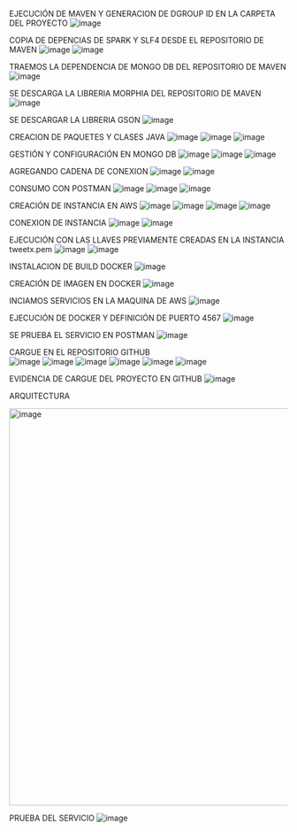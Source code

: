 EJECUCIÓN DE MAVEN Y GENERACION DE DGROUP ID EN LA CARPETA DEL PROYECTO 
![image](https://github.com/wmorales2021/twitter/assets/79813722/f709c5cb-5fde-4508-819e-11da7a0e242d)

COPIA DE DEPENCIAS DE SPARK Y SLF4 DESDE EL REPOSITORIO DE MAVEN 
![image](https://github.com/wmorales2021/twitter/assets/79813722/a303a2b1-5851-4ec4-a567-9828b3586602)
![image](https://github.com/wmorales2021/twitter/assets/79813722/3aedf6ae-332c-498e-bf16-098e5276f364)

TRAEMOS LA DEPENDENCIA DE MONGO DB DEL REPOSITORIO DE MAVEN 
![image](https://github.com/wmorales2021/twitter/assets/79813722/54ea7fef-8bcd-44ce-8681-a8ff664b87b0)

SE DESCARGA LA LIBRERIA MORPHIA DEL REPOSITORIO DE MAVEN
![image](https://github.com/wmorales2021/twitter/assets/79813722/e144e87a-e0eb-4713-a0bb-fab460249807)

SE DESCARGAR LA LIBRERIA GSON
![image](https://github.com/wmorales2021/twitter/assets/79813722/662ac570-bcce-4142-b8ff-bfd954a05f22)

CREACION DE PAQUETES Y CLASES JAVA 
![image](https://github.com/wmorales2021/twitter/assets/79813722/2765167e-cd42-4c7d-b3e5-c6099c50e039)
![image](https://github.com/wmorales2021/twitter/assets/79813722/848d3936-5b2a-4417-9985-70f292f956a6)
![image](https://github.com/wmorales2021/twitter/assets/79813722/dc3010eb-93ac-492c-8b91-16d3a5016281)

GESTIÓN Y CONFIGURACIÓN EN MONGO DB 
![image](https://github.com/wmorales2021/twitter/assets/79813722/14d3b2b2-107c-41ee-8a5e-b490eb365086)
![image](https://github.com/wmorales2021/twitter/assets/79813722/395e14f9-9922-41ee-8d41-d4d13f8e0887)
![image](https://github.com/wmorales2021/twitter/assets/79813722/4ea454e9-7c35-4e0c-b8b0-cae3e24e270c)

AGREGANDO CADENA DE CONEXION 
![image](https://github.com/wmorales2021/twitter/assets/79813722/3c919b9a-b92b-413c-9e23-3c59521dc9b4)
![image](https://github.com/wmorales2021/twitter/assets/79813722/0c0141e0-64db-4f4d-8415-523071782cab)

CONSUMO CON POSTMAN 
![image](https://github.com/wmorales2021/twitter/assets/79813722/2fcd8e86-9969-4e5d-a0ce-d7f7ddc74ab6)
![image](https://github.com/wmorales2021/twitter/assets/79813722/59ee1524-2953-4bb9-aa89-27f62a1ce1b7)
![image](https://github.com/wmorales2021/twitter/assets/79813722/14b8de8a-31c4-4de9-bc8b-6028e8919a15)

CREACIÓN DE INSTANCIA EN AWS
![image](https://github.com/wmorales2021/twitter/assets/79813722/471c50a4-2f38-4bee-9372-c413b0dd59c6)
![image](https://github.com/wmorales2021/twitter/assets/79813722/d1faa212-3356-4f60-9774-a10dd1fe026c)
![image](https://github.com/wmorales2021/twitter/assets/79813722/84cb26a8-eb05-43c2-9ec7-bd2090b7f8df)
![image](https://github.com/wmorales2021/twitter/assets/79813722/30d3ed26-e4a1-4c97-8761-3c54751131f8)

CONEXION DE INSTANCIA 
![image](https://github.com/wmorales2021/twitter/assets/79813722/d77fecf9-271b-4b58-9b9f-7b2717d361f2)
![image](https://github.com/wmorales2021/twitter/assets/79813722/63251115-6852-439d-b3fd-05f2ad63ae70)

EJECUCIÓN CON LAS LLAVES PREVIAMENTE CREADAS EN LA INSTANCIA tweetx.pem
![image](https://github.com/wmorales2021/twitter/assets/79813722/ecdd9eac-1fbd-473e-82cc-635b77b325a1)
![image](https://github.com/wmorales2021/twitter/assets/79813722/a96bd02f-0a03-4e2b-b4ce-05f4d737e6dc)

INSTALACION DE BUILD DOCKER 
![image](https://github.com/wmorales2021/twitter/assets/79813722/79a3d985-8437-4e09-9121-34542806b93c)

CREACIÓN DE IMAGEN EN DOCKER 
![image](https://github.com/wmorales2021/twitter/assets/79813722/fc685f74-a70d-4653-bb2d-2118192ef238)

INCIAMOS SERVICIOS EN LA MAQUINA DE AWS 
![image](https://github.com/wmorales2021/twitter/assets/79813722/612fe231-c151-4b12-beaf-8f6beeb3fe05)

EJECUCIÓN DE DOCKER Y DEFINICIÓN DE PUERTO 4567 
![image](https://github.com/wmorales2021/twitter/assets/79813722/36b2f771-242b-4562-a960-c7499292c2c2)

SE PRUEBA EL SERVICIO EN POSTMAN 
![image](https://github.com/wmorales2021/twitter/assets/79813722/fe85559c-5768-4690-9256-fce6acebeb99)

CARGUE EN EL REPOSITORIO GITHUB  
![image](https://github.com/wmorales2021/twitter/assets/79813722/bb51eff5-e7be-44ce-8d9a-ba5cc03769c4)
![image](https://github.com/wmorales2021/twitter/assets/79813722/18ee194a-b9c1-456e-b6ba-84dfda932746)
![image](https://github.com/wmorales2021/twitter/assets/79813722/d18495ee-b997-4929-839d-58f0e18177b8)
![image](https://github.com/wmorales2021/twitter/assets/79813722/8ffd824c-f03d-4938-b621-d8b154cd82ef)
![image](https://github.com/wmorales2021/twitter/assets/79813722/eb6fe3c6-11b7-43fd-810d-48f039d84a54)
![image](https://github.com/wmorales2021/twitter/assets/79813722/fd78243f-9397-49d7-920a-23c48c39fb40)

EVIDENCIA DE CARGUE DEL PROYECTO EN GITHUB 
![image](https://github.com/wmorales2021/twitter/assets/79813722/0b4bc8f4-44f3-4414-a377-b0ca98ecc25d)

ARQUITECTURA

<img width="718" alt="image" src="https://github.com/wmorales2021/twitter/assets/79813722/fe7aabff-27a4-4ce5-ab9d-4b47f6c40b14">

PRUEBA DEL SERVICIO 
![image](https://github.com/wmorales2021/twitter/assets/79813722/a5fd7fa0-942f-4c3e-b2b9-eae61ba82c4d)











































































































